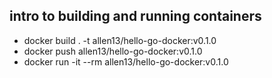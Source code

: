 intro to building and running containers
----------------------------------------

* docker build . -t allen13/hello-go-docker:v0.1.0
* docker push allen13/hello-go-docker:v0.1.0
* docker run -it --rm allen13/hello-go-docker:v0.1.0